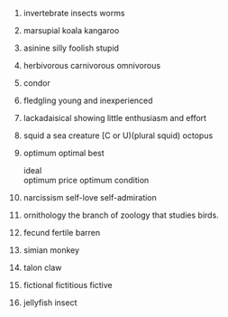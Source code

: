 01. invertebrate
    insects 
    worms
     
02. marsupial
    koala
	kangaroo
	
03. asinine
    silly
    foolish
    stupid
    
04. herbivorous
    carnivorous
    omnivorous
    
05. condor
06. fledgling
	young and inexperienced
    
07. lackadaisical
    showing little enthusiasm and effort
    
08. squid
    a sea creature
    [C or U)(plural squid)
    octopus
    
09. optimum
	optimal
    best 
	
    ideal  
    optimum price
    optimum condition  
    
10. narcissism
    self-love
    self-admiration
    
11. ornithology
    the branch of zoology that studies birds.

12. fecund
    fertile
    barren
    
13. simian
    monkey
    
14. talon
    claw
        
15. fictional
    fictitious
    fictive    
    
16. jellyfish
    insect